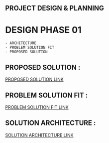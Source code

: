 ## PROJECT DESIGN & PLANNING
# DESIGN PHASE 01
    - ARCHITECTURE
    - PROBLEM SOLUTION FIT
    - PROPOSED SOLUTION

## PROPOSED SOLUTION :

[PROPOSED SOLUTION LINK](https://github.com/IBM-EPBL/IBM-Project-25107-1659953782/blob/main/Project_Designing_%26_Planning/Design_phase_01/Architecture/Solution%20Architecture.pdf)

## PROBLEM SOLUTION FIT :

[PROBLEM SOLUTION FIT LINK](https://github.com/IBM-EPBL/IBM-Project-25107-1659953782/blob/main/Project_Designing_%26_Planning/Design_phase_01/Problem%20Solution%20Fit/Problem%20Solution%20Fit.pdf)

## SOLUTION ARCHITECTURE :

[SOLUTION ARCHITECTURE LINK](https://github.com/IBM-EPBL/IBM-Project-25107-1659953782/blob/main/Project_Designing_%26_Planning/Design_phase_01/Proposed%20Solution/Proposed%20Solution.pdf)
    

